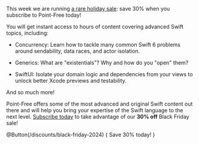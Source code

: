 This week we are running [a rare holiday sale](/discounts/black-friday-2024): save 30% when you
subscribe to Point-Free today!

You will get instant access to hours of content covering advanced Swift topics, including:

  * Concurrency: Learn how to tackle many common Swift 6 problems around sendability, data races,
    and actor isolation.
    
  * Generics: What are "existentials"? Why and how do you "open" them?

  * SwiftUI: Isolate your domain logic and dependencies from your views to unlock better Xcode
    previews and testability.

And so much more!

Point-Free offers some of the most advanced and original Swift content out there and will help you
bring your expertise of the Swift language to the next level.
[Subscribe today](/discounts/black-friday-2024) to take advantage of our **30% off** Black Friday
sale!

@Button(/discounts/black-friday-2024) {
  Save 30% today!
}
